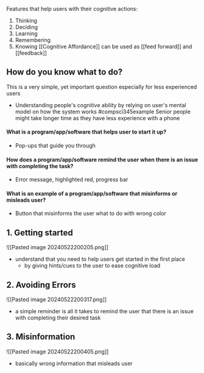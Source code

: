 Features that help users with their cognitive actions:
1. Thinking
2. Deciding
3. Learning
4. Remembering
5. Knowing
[[Cognitive Affordance]] can be used as [[feed forward]] and [[feedback]]
## How do you know what to do?
This is a very simple, yet important question especially for less experienced users
- Understanding people's cognitive ability by relying on user's mental model on how the system works
#compsci345example 
Senior people might take longer time as they have less experience with a phone
#### What is a program/app/software that helps user to start it up?
- Pop-ups that guide you through
#### How does a program/app/software remind the user when there is an issue with completing the task?
- Error message, highlighted red, progress bar
#### What is an example of a program/app/software that misinforms or misleads user?
- Button that misinforms the user what to do with wrong color
## 1. Getting started
![[Pasted image 20240522200205.png]]
- understand that you need to help users get started in the first place
	- by giving hints/cues to the user to ease cognitive load
## 2. Avoiding Errors
![[Pasted image 20240522200317.png]]
- a simple reminder is all it takes to remind the user that there is an issue with completing their desired task
## 3. Misinformation
![[Pasted image 20240522200405.png]]
- basically wrong information that misleads user
